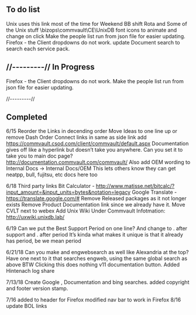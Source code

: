 To do list 
--------------
Unix uses this link most of the time for Weekend BB shift Rota and Some of the Unix stuff \\bizops\commvault\CE\UnixDB
font icons to animate and change on click 
Make the people list run from json file for easier updating. 
Firefox - the Client dropdowns do not work. 
update Document search to search each service pack.

//---------//
In Progress
--------------
Firefox - the Client dropdowns do not work.
Make the people list run from json file for easier updating. 

//---------//

Completed
-------------
6/15
Reorder the Links in decending order 
Move Ideas to one line up or remove Dash
Order Connect links in same as side link 
add https://commvault.csod.com/client/commvault/default.aspx 
Documentation gives off like a hyperlink but doesn’t take you anywhere. Can you set it to take you to main doc page? http://documentation.commvault.com/commvault/ 
Also add OEM wording to Internal Docs -> Internal Docs/OEM This lets others know they can get neatpp, bull, fujitsu, etc docs here too

6/18
Third party links
Bit Calculator - http://www.matisse.net/bitcalc/?input_amount=&input_units=bytes&notation=legacy
Google Translate - https://translate.google.com/# 
Remove Released packages as it not longer exists
Remove Product Documentation link since we already have it. 
Move CVLT next to webex
Add Unix Wiki Under Commvault Infotmation: http://uxwiki.unixdb.lab/

6/19
Can we put the Best Support Period on one line? And change to . after support and . after period It’s kinda what makes it unique is that it already has period, be we mean period


6/21/18
Can you  make and engwebsearch as well like Alexandria at the top? Have one next to it that searches engweb, using the same global search as above
BTW Clicking this does nothing v11 documentation button.
Added Hintenach log share 

7/13/18
Create Google , Documentation and bing searches.
added copyright and footer version stamp.

7/16
added <meta charset="utf-8"/> to header for Firefox
modified nav bar to work in Firefox
 8/16
  update BOL links